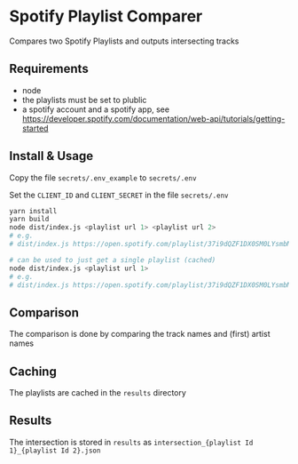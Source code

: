 # Spotify Playlist Comparer

Compares two Spotify Playlists and outputs intersecting tracks

## Requirements

- node
- the playlists must be set to plublic
- a spotify account and a spotify app, see https://developer.spotify.com/documentation/web-api/tutorials/getting-started

## Install & Usage

Copy the file  `secrets/.env_example` to  `secrets/.env`

Set the `CLIENT_ID` and `CLIENT_SECRET` in the file `secrets/.env`

```bash
yarn install
yarn build
node dist/index.js <playlist url 1> <playlist url 2>
# e.g.
# dist/index.js https://open.spotify.com/playlist/37i9dQZF1DX0SM0LYsmbMX https://open.spotify.com/playlist/37i9dQZF1DX0SM0LYsmbMY

# can be used to just get a single playlist (cached)
node dist/index.js <playlist url 1>
# e.g.
# dist/index.js https://open.spotify.com/playlist/37i9dQZF1DX0SM0LYsmbMX
```

## Comparison

The comparison is done by comparing the track names and (first) artist names

## Caching

The playlists are cached in the `results` directory

## Results

The intersection is stored in `results` as `intersection_{playlist Id 1}_{playlist Id 2}.json`

